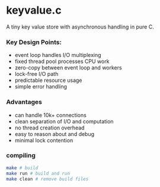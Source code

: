 # keyvalue.c

A tiny key value store with asynchronous handling in pure C.

### Key Design Points:

- event loop handles I/O multiplexing
- fixed thread pool processes CPU work
- zero-copy between event loop and workers
- lock-free I/O path
- predictable resource usage
- simple error handling

### Advantages

- can handle 10k+ connections
- clean separation of I/O and computation
- no thread creation overhead
- easy to reason about and debug
- minimal lock contention

### compiling

```bash
make # build
make run # build and run
make clean # remove build files
```
